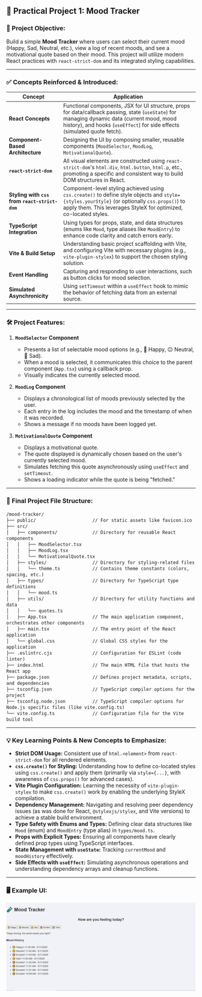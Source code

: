 ## 🧪 Practical Project 1: **Mood Tracker**

### 🧭 Project Objective:

Build a simple **Mood Tracker** where users can select their current mood (Happy, Sad, Neutral, etc.), view a log of recent moods, and see a motivational quote based on their mood. This project will utilize modern React practices with `react-strict-dom` and its integrated styling capabilities.

---

### ✅ Concepts Reinforced & Introduced:

| Concept                        | Application                                                                  |
| ------------------------------ | ---------------------------------------------------------------------------- |
| **React Concepts**             | Functional components, JSX for UI structure, props for data/callback passing, state (`useState`) for managing dynamic data (current mood, mood history), and hooks (`useEffect`) for side effects (simulated quote fetch). |
| **Component-Based Architecture** | Designing the UI by composing smaller, reusable components (`MoodSelector`, `MoodLog`, `MotivationalQuote`). |
| **`react-strict-dom`**         | All visual elements are constructed using `react-strict-dom`'s `html.div`, `html.button`, `html.p`, etc., promoting a specific and consistent way to build DOM structures in React. |
| **Styling with `css` from `react-strict-dom`** | Component-level styling achieved using `css.create()` to define style objects and `style={styles.yourStyle}` (or optionally `css.props()`) to apply them. This leverages StyleX for optimized, co-located styles. |
| **TypeScript Integration**     | Using types for props, state, and data structures (enums like `Mood`, type aliases like `MoodEntry`) to enhance code clarity and catch errors early. |
| **Vite & Build Setup**         | Understanding basic project scaffolding with Vite, and configuring Vite with necessary plugins (e.g., `vite-plugin-stylex`) to support the chosen styling solution. |
| **Event Handling**             | Capturing and responding to user interactions, such as button clicks for mood selection. |
| **Simulated Asynchronicity**   | Using `setTimeout` within a `useEffect` hook to mimic the behavior of fetching data from an external source. |

---

### 🛠 Project Features:

1.  **`MoodSelector` Component**
    *   Presents a list of selectable mood options (e.g., 🙂 Happy, 😐 Neutral, 🙁 Sad).
    *   When a mood is selected, it communicates this choice to the parent component (`App.tsx`) using a callback prop.
    *   Visually indicates the currently selected mood.

2.  **`MoodLog` Component**
    *   Displays a chronological list of moods previously selected by the user.
    *   Each entry in the log includes the mood and the timestamp of when it was recorded.
    *   Shows a message if no moods have been logged yet.

3.  **`MotivationalQuote` Component**
    *   Displays a motivational quote.
    *   The quote displayed is dynamically chosen based on the user's currently selected mood.
    *   Simulates fetching this quote asynchronously using `useEffect` and `setTimeout`.
    *   Shows a loading indicator while the quote is being "fetched."

---

### 📁 Final Project File Structure:

```
/mood-tracker/
├── public/                     // For static assets like favicon.ico
├── src/
│   ├── components/             // Directory for reusable React components
│   │   ├── MoodSelector.tsx
│   │   ├── MoodLog.tsx
│   │   └── MotivationalQuote.tsx
│   ├── styles/                 // Directory for styling-related files
│   │   └── theme.ts            // Contains theme constants (colors, spacing, etc.)
│   ├── types/                  // Directory for TypeScript type definitions
│   │   └── mood.ts
│   ├── utils/                  // Directory for utility functions and data
│   │   └── quotes.ts
│   ├── App.tsx                 // The main application component, orchestrates other components
│   ├── main.tsx                // The entry point of the React application
│   └── global.css              // Global CSS styles for the application
├── .eslintrc.cjs               // Configuration for ESLint (code linter)
├── index.html                  // The main HTML file that hosts the React app
├── package.json                // Defines project metadata, scripts, and dependencies
├── tsconfig.json               // TypeScript compiler options for the project
├── tsconfig.node.json          // TypeScript compiler options for Node.js specific files (like vite.config.ts)
└── vite.config.ts              // Configuration file for the Vite build tool
```

---

### 💡 Key Learning Points & New Concepts to Emphasize:

*   **Strict DOM Usage:** Consistent use of `html.<element>` from `react-strict-dom` for all rendered elements.
*   **`css.create()` for Styling:** Understanding how to define co-located styles using `css.create()` and apply them (primarily via `style={...}`, with awareness of `css.props()` for advanced cases).
*   **Vite Plugin Configuration:** Learning the necessity of `vite-plugin-stylex` to make `css.create()` work by enabling the underlying StyleX compilation.
*   **Dependency Management:** Navigating and resolving peer dependency issues (as was done for React, `@stylexjs/stylex`, and Vite versions) to achieve a stable build environment.
*   **Type Safety with Enums and Types:** Defining clear data structures like `Mood` (enum) and `MoodEntry` (type alias) in `types/mood.ts`.
*   **Props with Explicit Types:** Ensuring all components have clearly defined prop types using TypeScript interfaces.
*   **State Management with `useState`:** Tracking `currentMood` and `moodHistory` effectively.
*   **Side Effects with `useEffect`:** Simulating asynchronous operations and understanding dependency arrays and cleanup functions.

---

### 🖥️ Example UI:
![Mood Tracker UI](./mood.jpg)

